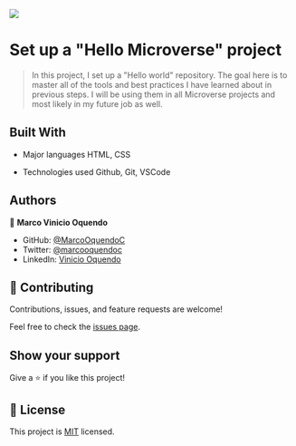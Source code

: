 ![](https://img.shields.io/badge/Microverse-blueviolet)

# Set up a "Hello Microverse" project

> In this project, I set up a "Hello world" repository. The goal here is to master all of the tools and best practices I have learned about in previous steps. I will be using them in all Microverse projects and most likely in my future job as well.

## Built With

- Major languages
	HTML, CSS

- Technologies used
	Github, Git, VSCode

## Authors

👤 **Marco Vinicio Oquendo**

- GitHub: [@MarcoOquendoC](https://github.com/MarcoOquendoC)
- Twitter: [@marcooquendoc](https://twitter.com/marcooquendoc)
- LinkedIn: [Vinicio Oquendo](https://www.linkedin.com/in/vinicio-oquendo-4a289156/)


## 🤝 Contributing

Contributions, issues, and feature requests are welcome!

Feel free to check the [issues page](../../issues/).

## Show your support

Give a ⭐️ if you like this project!

## 📝 License

This project is [MIT](/MIT.md) licensed.